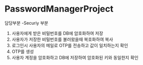 # PasswordManagerProject

담당부분
-Securiy 부분
1. 사용자에게 받은 비밀번호를 DB에 암호화하여 저장
2. 사용자가 저장한 비밀번호를 불러왔을때 복호화하여 복사
3. 로그인시 사용자의 메일로 OTP를 전송하고 값이 일치하는지 확인
4. OTP를 생성
5. 사용자 계정을 암호화하고 DB에 저장하여 암호화된 키와 동일한지 확인
